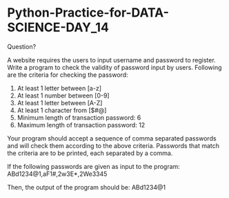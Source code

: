 # Python-Practice-for-DATA-SCIENCE-DAY_14

Question?

A website requires the users to input username and password to register. Write a program to check the validity of password input by users. 
Following are the criteria for checking the password: 
1. At least 1 letter between [a-z] 
2. At least 1 number between [0-9] 
1. At least 1 letter between [A-Z] 
3. At least 1 character from [$#@] 
4. Minimum length of transaction password: 6 
5. Maximum length of transaction password: 12 


Your program should accept a sequence of comma separated passwords and will check them according to the above criteria. Passwords that match the criteria are to be printed, each separated by a comma. 

If the following passwords are given as input to the program: ABd1234@1,aF1#,2w3E*,2We3345 

Then, the output of the program should be: ABd1234@1
